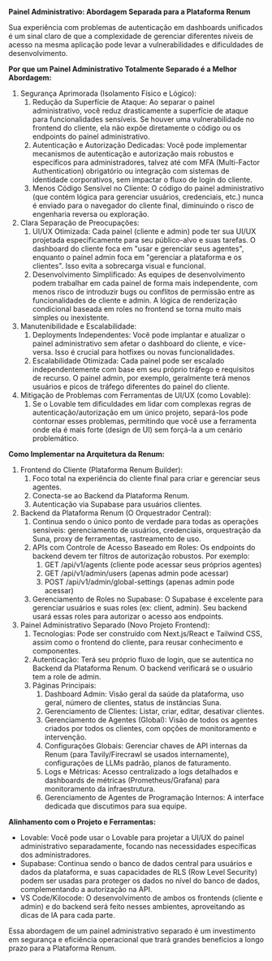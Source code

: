 ﻿**Painel Administrativo: Abordagem Separada para a Plataforma Renum**

Sua experiência com problemas de autenticação em dashboards unificados é um sinal claro de que a complexidade de gerenciar diferentes níveis de acesso na mesma aplicação pode levar a vulnerabilidades e dificuldades de desenvolvimento.

**Por que um Painel Administrativo Totalmente Separado é a Melhor Abordagem:**

1. Segurança Aprimorada (Isolamento Físico e Lógico):
   1. Redução da Superfície de Ataque: Ao separar o painel administrativo, você reduz drasticamente a superfície de ataque para funcionalidades sensíveis. Se houver uma vulnerabilidade no frontend do cliente, ela não expõe diretamente o código ou os endpoints do painel administrativo.
   1. Autenticação e Autorização Dedicadas: Você pode implementar mecanismos de autenticação e autorização mais robustos e específicos para administradores, talvez até com MFA (Multi-Factor Authentication) obrigatório ou integração com sistemas de identidade corporativos, sem impactar o fluxo de login do cliente.
   1. Menos Código Sensível no Cliente: O código do painel administrativo (que contém lógica para gerenciar usuários, credenciais, etc.) nunca é enviado para o navegador do cliente final, diminuindo o risco de engenharia reversa ou exploração.
1. Clara Separação de Preocupações:
   1. UI/UX Otimizada: Cada painel (cliente e admin) pode ter sua UI/UX projetada especificamente para seu público-alvo e suas tarefas. O dashboard do cliente foca em "usar e gerenciar seus agentes", enquanto o painel admin foca em "gerenciar a plataforma e os clientes". Isso evita a sobrecarga visual e funcional.
   1. Desenvolvimento Simplificado: As equipes de desenvolvimento podem trabalhar em cada painel de forma mais independente, com menos risco de introduzir bugs ou conflitos de permissão entre as funcionalidades de cliente e admin. A lógica de renderização condicional baseada em roles no frontend se torna muito mais simples ou inexistente.
1. Manutenibilidade e Escalabilidade:
   1. Deployments Independentes: Você pode implantar e atualizar o painel administrativo sem afetar o dashboard do cliente, e vice-versa. Isso é crucial para hotfixes ou novas funcionalidades.
   1. Escalabilidade Otimizada: Cada painel pode ser escalado independentemente com base em seu próprio tráfego e requisitos de recurso. O painel admin, por exemplo, geralmente terá menos usuários e picos de tráfego diferentes do painel do cliente.
1. Mitigação de Problemas com Ferramentas de UI/UX (como Lovable):
   1. Se o Lovable tem dificuldades em lidar com complexas regras de autenticação/autorização em um único projeto, separá-los pode contornar esses problemas, permitindo que você use a ferramenta onde ela é mais forte (design de UI) sem forçá-la a um cenário problemático.

**Como Implementar na Arquitetura da Renum:**

1. Frontend do Cliente (Plataforma Renum Builder):
   1. Foco total na experiência do cliente final para criar e gerenciar seus agentes.
   1. Conecta-se ao Backend da Plataforma Renum.
   1. Autenticação via Supabase para usuários clientes.
1. Backend da Plataforma Renum (O Orquestrador Central):
   1. Continua sendo o único ponto de verdade para todas as operações sensíveis: gerenciamento de usuários, credenciais, orquestração da Suna, proxy de ferramentas, rastreamento de uso.
   1. APIs com Controle de Acesso Baseado em Roles: Os endpoints do backend devem ter filtros de autorização robustos. Por exemplo:
      1. GET /api/v1/agents (cliente pode acessar seus próprios agentes)
      1. GET /api/v1/admin/users (apenas admin pode acessar)
      1. POST /api/v1/admin/global-settings (apenas admin pode acessar)
   1. Gerenciamento de Roles no Supabase: O Supabase é excelente para gerenciar usuários e suas roles (ex: client, admin). Seu backend usará essas roles para autorizar o acesso aos endpoints.
1. Painel Administrativo Separado (Novo Projeto Frontend):
   1. Tecnologias: Pode ser construído com Next.js/React e Tailwind CSS, assim como o frontend do cliente, para reusar conhecimento e componentes.
   1. Autenticação: Terá seu próprio fluxo de login, que se autentica no Backend da Plataforma Renum. O backend verificará se o usuário tem a role de admin.
   1. Páginas Principais:
      1. Dashboard Admin: Visão geral da saúde da plataforma, uso geral, número de clientes, status de instâncias Suna.
      1. Gerenciamento de Clientes: Listar, criar, editar, desativar clientes.
      1. Gerenciamento de Agentes (Global): Visão de todos os agentes criados por todos os clientes, com opções de monitoramento e intervenção.
      1. Configurações Globais: Gerenciar chaves de API internas da Renum (para Tavily/Firecrawl se usados internamente), configurações de LLMs padrão, planos de faturamento.
      1. Logs e Métricas: Acesso centralizado a logs detalhados e dashboards de métricas (Prometheus/Grafana) para monitoramento da infraestrutura.
      1. Gerenciamento de Agentes de Programação Internos: A interface dedicada que discutimos para sua equipe.

**Alinhamento com o Projeto e Ferramentas:**

- Lovable: Você pode usar o Lovable para projetar a UI/UX do painel administrativo separadamente, focando nas necessidades específicas dos administradores.
- Supabase: Continua sendo o banco de dados central para usuários e dados da plataforma, e suas capacidades de RLS (Row Level Security) podem ser usadas para proteger os dados no nível do banco de dados, complementando a autorização na API.
- VS Code/Kilocode: O desenvolvimento de ambos os frontends (cliente e admin) e do backend será feito nesses ambientes, aproveitando as dicas de IA para cada parte.

Essa abordagem de um painel administrativo separado é um investimento em segurança e eficiência operacional que trará grandes benefícios a longo prazo para a Plataforma Renum.


